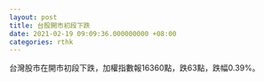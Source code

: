 ```yaml
---
layout: post
title: 台股開市初段下跌
date: 2021-02-19 09:09:36.000000000 +08:00
categories: rthk
---
```


台灣股市在開市初段下跌，加權指數報16360點，跌63點，跌幅0.39%。
